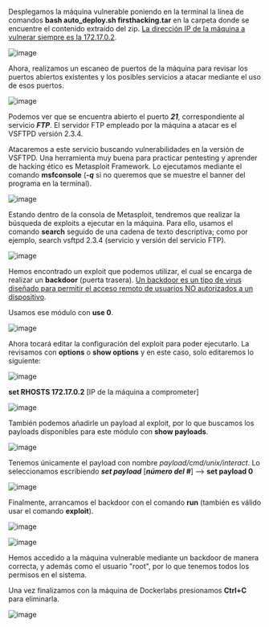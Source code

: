 Desplegamos la máquina vulnerable poniendo en la terminal la línea de comandos **bash auto_deploy.sh firsthacking.tar** en la carpeta donde se encuentre el contenido extraído del zip.
<ins>La dirección IP de la máquina a vulnerar siempre es la 172.17.0.2</ins>.

  ![image](https://github.com/PedroMontoya11/Laboratorios-CTF/assets/145665312/acca802b-6939-4136-9382-5b58b66ca862)

Ahora, realizamos un escaneo de puertos de la máquina para revisar los puertos abiertos existentes y los posibles servicios a atacar mediante el uso de esos puertos.

  ![image](https://github.com/PedroMontoya11/Laboratorios-CTF/assets/145665312/db9e26d7-626e-47ef-a493-9a74b441f424)

Podemos ver que se encuentra abierto el puerto ***21***, correspondiente al servicio ***FTP***. El servidor FTP empleado por la máquina a atacar es el VSFTPD versión 2.3.4.

Atacaremos a este servicio buscando vulnerabilidades en la versión de VSFTPD. Una herramienta muy buena para practicar pentesting  y aprender de hacking ético es Metasploit Framework.
Lo ejecutamos mediante el comando **msfconsole** (***-q*** si no queremos que se muestre el banner del programa en la terminal).

  ![image](https://github.com/PedroMontoya11/Laboratorios-CTF/assets/145665312/4e9687c1-a60d-4b8a-994c-695d843704ce)

Estando dentro de la consola de Metasploit, tendremos que realizar la búsqueda de exploits a ejecutar en la máquina. Para ello, usamos el comando **search** seguido de una cadena de texto descriptiva; como por ejemplo, search vsftpd 2.3.4 (servicio y versión del servicio FTP).

  ![image](https://github.com/PedroMontoya11/Laboratorios-CTF/assets/145665312/a57e292a-da70-49a3-84de-3c14174395d6)

Hemos encontrado un exploit que podemos utilizar, el cual se encarga de realizar un **backdoor** (puerta trasera).
<ins>Un backdoor es un tipo de virus diseñado para permitir el acceso remoto de usuarios NO autorizados a un dispositivo</ins>.

Usamos ese módulo con **use 0**.

  ![image](https://github.com/PedroMontoya11/Laboratorios-CTF/assets/145665312/d35edda4-937f-415a-a6df-155e5d970fc3)

Ahora tocará editar la configuración del exploit para poder ejecutarlo. La revisamos con **options** o **show options** y en este caso, solo editaremos lo siguiente:

  ![image](https://github.com/PedroMontoya11/Laboratorios-CTF/assets/145665312/9c8de702-951e-4cbc-a0d9-03708a334495)

**set RHOSTS 172.17.0.2** [IP de la máquina a comprometer]

  ![image](https://github.com/PedroMontoya11/Laboratorios-CTF/assets/145665312/13828a2a-eef7-4821-b90e-c10b4d11bec7)

También podemos añadirle un payload al exploit, por lo que buscamos los payloads disponibles para este módulo con **show payloads**.

  ![image](https://github.com/PedroMontoya11/Laboratorios-CTF/assets/145665312/2d550159-560a-4f03-ba80-6dd1dff02f97)

Tenemos únicamente el payload con nombre *payload/cmd/unix/interact*. Lo seleccionamos escribiendo ***set payload*** [***número del #***] --> **set payload 0**

  ![image](https://github.com/PedroMontoya11/Laboratorios-CTF/assets/145665312/c5ff588d-9191-4548-8a7d-6ccddb880604)

Finalmente, arrancamos el backdoor con el comando **run** (también es válido usar el comando **exploit**).

  ![image](https://github.com/PedroMontoya11/Laboratorios-CTF/assets/145665312/5d3cc5ae-b14c-4e18-bc51-9fa3920bcc2f)

  ![image](https://github.com/PedroMontoya11/Laboratorios-CTF/assets/145665312/a4b7b400-b58e-42d7-8b62-610fd77380ad)

Hemos accedido a la máquina vulnerable mediante un backdoor de manera correcta, y además como el usuario "root", por lo que tenemos todos los permisos en el sistema.

Una vez finalizamos con la máquina de Dockerlabs presionamos **Ctrl+C** para eliminarla.

  ![image](https://github.com/PedroMontoya11/Laboratorios-CTF/assets/145665312/fc296b4f-296d-41db-8865-9abd7680f788)
